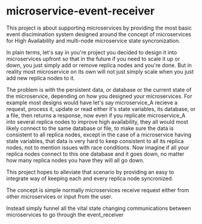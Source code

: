 # microservice-event-receiver

This project is about supporting microservices by providing the most basic event discimination system designed around the concept of microservices for High Availability and multi-node microservice state syncronization.

In plain terms, let's say in you're project you decided to design it into microservices upfront so that in the future if you need to scale it up or down, you just simply add or remove replica nodes and you're done. But in reality most microservice on its own will not just simply scale when you just add new replica nodes to it.

The problem is with the persistent data, or database or the current state of the microservice, depending on how you designed your microservices. For example most designs would have let's say microservice_A recieve a request, process it, update or read either it's state variables, its database, or a file, then returns a response, now even if you replicate microservice_A into several replica nodes to improve high availability, they all would most likely connect to the same database or file, to make sure the data is consistent to all replica nodes, except in the case of a microservice having state variables, that data is very hard to keep consistent to all its replica nodes, not to mention issues with race conditions. Now imagine if all your replica nodes connect to this one database and it goes down, no matter how many replica nodes you have they will all go down.

This project hopes to alleviate that scenario by providing an easy to integrate way of keeping each and every replica node syncronized.

The concept is simple normally microservices receive request either from other microservices or input from the user.

Instead simply funnel all the vital state changing communications between microservices to go through the event_receiver
